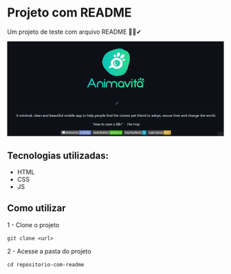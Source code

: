 # Projeto com README
Um projeto de teste com arquivo README 🐱‍🏍✔

[<img src="teste.gif" alt="gif da tela inicial do projeto xyz">](https://github.com/animavita)

## Tecnologias utilizadas:
- HTML
- CSS
- JS

## Como utilizar

1 - Clone o projeto
```
git clone <url>
```
2 - Acesse a pasta do projeto

```
cd repositorio-com-readme
```
